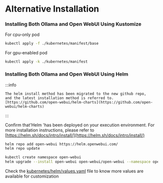 # Alternative Installation

### Installing Both Ollama and Open WebUI Using Kustomize

For cpu-only pod

```bash
kubectl apply -f ./kubernetes/manifest/base
```

For gpu-enabled pod

```bash
kubectl apply -k ./kubernetes/manifest
```

### Installing Both Ollama and Open WebUI Using Helm

:::info

    The helm install method has been migrated to the new github repo, 
    and the latest installation method is referred to. [https://github.com/open-webui/helm-charts](https://github.com/open-webui/helm-charts)

:::

Confirm that'Helm 'has been deployed on your execution environment. 
For more installation instructions, please refer to [https://helm.sh/docs/intro/install/](https://helm.sh/docs/intro/install/)

```bash
helm repo add open-webui https://helm.openwebui.com/
helm repo update

kubectl create namespace open-webui
helm upgrade --install open-webui open-webui/open-webui --namespace open-webui
```

Check the [kubernetes/helm/values.yaml](https://github.com/open-webui/helm-charts/tree/main/charts/open-webui) file to know more values are available for customization
